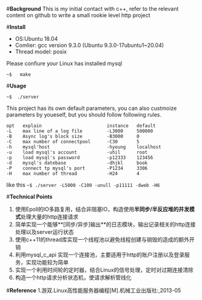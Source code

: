 #**Background**
This is my initial contact with c++, refer to the relevant content on github to write a small rookie level http project

#**Install**
- OS:Ubuntu 18.04
- Comlier: gcc version 9.3.0 (Ubuntu 9.3.0-17ubuntu1~20.04) 
- Thread model: posix

Please confiure your Linux has installed mysql

`~$   make`

#**Usage**

`~$  ./server `

This project has its own default parameters, you can also custmoize parameters by youeself, but you should follow following rules.

	opt   explain                        instance   default
	-L    max line of a log file         -L3000     500000
	-B    Async log's block size         -B3000     0
	-C    max number of connectpool      -C30       5
	-h    mysql'host                     -hyoung    localhost
	-u    load mysql's account           -uhil      root
	-p    load mysql's password          -p12333    123456
	-d    mysql's datebase               -dhjkl     book
	-P    connect tp mysql's port        -P1234     3306
	-H    max number of thread           -H24       4

like this `~$ ./server -L5000 -C100 -unull -p11111 -dweb -H6`

#**Technical Points**
1.  使用Epoll的IO多路复用，结合非阻塞IO，构造使用**半同步/半反应堆的并发模式**处理大量的http连接请求
2. 简单实现一个能够**[同步/异步]输出**的日志模块，输出记录相关的http连接处理以及server运行状态
3. 使用c++11的thread库实现一个线程池以避免线程创建与销毁的造成的额外开销
4. 利用mysql_c_api 实现一个连接池，主要适用于http的账户注册以及登录服务，实现功能较为简单
5. 实现一个利用时间轮的定时器，结合Linux的信号处理，定时对过期连接清除
6. 构造一个http请求分析状态机，使请求解析管线化

#**Reference**
1.游双.Linux高性能服务器编程[M].机械工业出版社:,2013-05

